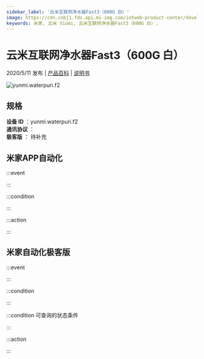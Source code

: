 ```yaml
---
sidebar_label: '云米互联网净水器Fast3（600G 白）'
image: https://cdn.cnbj1.fds.api.mi-img.com/iotweb-product-center/developer_1588748146581hiEXobf5.png?GalaxyAccessKeyId=AKVGLQWBOVIRQ3XLEW&Expires=9223372036854775807&Signature=/JzrBQ10HF8fiaBETHt30rcmoO8=
keywords: 米家, 云米 Viomi, 云米互联网净水器Fast3（600G 白）, 
---
```

# 云米互联网净水器Fast3（600G 白）

2020/5/11 发布 | [产品百科](https://home.mi.com/webapp/content/baike/product/index.html?model=yunmi.waterpuri.f2/) | [说明书](https://home.mi.com/views/introduction.html?model=yunmi.waterpuri.f2&region=cn)

![yunmi.waterpuri.f2](https://cdn.cnbj1.fds.api.mi-img.com/iotweb-product-center/developer_1588748146581hiEXobf5.png?GalaxyAccessKeyId=AKVGLQWBOVIRQ3XLEW&Expires=9223372036854775807&Signature=/JzrBQ10HF8fiaBETHt30rcmoO8=)

## 规格  
> 
**设备 ID** ：yunmi.waterpuri.f2  
**通讯协议** ：  
**极客版**  ： 待补充 


## 米家APP自动化  

:::event  

:::

:::condition  

:::

:::action   

:::

## 米家自动化极客版  

:::event  

:::

:::condition  

:::

:::condition 可查询的状态条件  

:::

:::action  

:::

        
